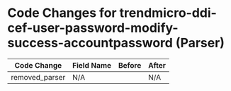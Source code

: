 # Code Changes for trendmicro-ddi-cef-user-password-modify-success-accountpassword (Parser)

| Code Change | Field Name | Before | After |
|-------------|------------|--------|-------|
| removed_parser | N/A |  | N/A |